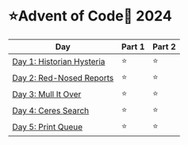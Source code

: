 # ⭐Advent of Code🎄 2024

| Day                                                            | Part 1 | Part 2 |
| -------------------------------------------------------------- | ------ | ------ |
| [Day 1: Historian Hysteria](/src/advent_of_code/aoc2024/day01) | ⭐     | ⭐     |
| [Day 2: Red-Nosed Reports](/src/advent_of_code/aoc2024//day02) | ⭐     | ⭐     |
| [Day 3: Mull It Over](/src/advent_of_code/aoc2024//day03)      | ⭐     | ⭐     |
| [Day 4: Ceres Search](/src/advent_of_code/aoc2024//day04)      | ⭐     | ⭐     |
| [Day 5: Print Queue](/src/advent_of_code/aoc2024//day05)       | ⭐     | ⭐     |
